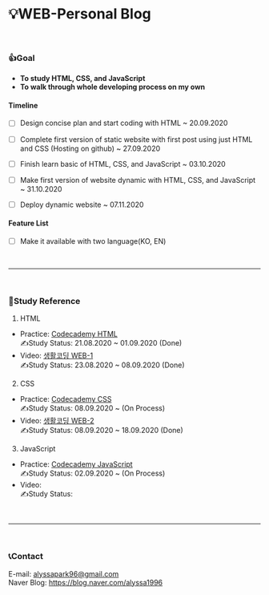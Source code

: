 # 💡WEB-Personal Blog

<br/>

### 👍Goal
* **To study HTML, CSS, and JavaScript**
* **To walk through whole developing process on my own**
      
           
#### **Timeline**
  * [ ] Design concise plan and start coding with HTML ~ 20.09.2020
  * [ ] Complete first version of static website with first post using just HTML and CSS (Hosting on github) ~ 27.09.2020
  * [ ] Finish learn basic of HTML, CSS, and JavaScript ~ 03.10.2020
  * [ ] Make first version of website dynamic with HTML, CSS, and JavaScript ~ 31.10.2020 
  * [ ] Deploy dynamic website ~ 07.11.2020
        
              
#### **Feature List**
 * [ ] Make it available with two language(KO, EN) 

<br/>

* * *

<br/>

### 📖Study Reference
1. HTML
  * Practice: [Codecademy HTML](https://www.codecademy.com/learn/learn-html)     
     ✍Study Status: 21.08.2020 ~ 01.09.2020 (Done)
  * Video: [생활코딩 WEB-1](https://www.youtube.com/watch?v=tZooW6PritE&list=PLuHgQVnccGMDZP7FJ_ZsUrdCGH68ppvPb)     
     ✍Study Status: 23.08.2020 ~ 08.09.2020 (Done)
 
2. CSS
  * Practice: [Codecademy CSS](https://www.codecademy.com/learn/learn-css)     
    ✍Study Status: 08.09.2020 ~ (On Process)
  * Video: [생활코딩 WEB-2](https://www.youtube.com/watch?v=Ok0bBJPtgJI&list=PLuHgQVnccGMAnWgUYiAW2cTzSBywFO75B)     
    ✍Study Status: 08.09.2020 ~ 18.09.2020 (Done)
 
3. JavaScript
  * Practice: [Codecademy JavaScript](https://www.codecademy.com/learn/introduction-to-javascript)     
    ✍Study Status: 02.09.2020 ~ (On Process)
  * Video:     
    ✍Study Status:
 
<br/>

* * *

<br/>
 
 ### 📞Contact
E-mail: <alyssapark96@gmail.com>   
  Naver Blog: <https://blog.naver.com/alyssa1996>
 
